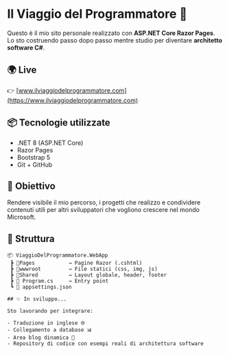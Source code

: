 ﻿# Il Viaggio del Programmatore 🚀

Questo è il mio sito personale realizzato con **ASP.NET Core Razor Pages**.  
Lo sto costruendo passo dopo passo mentre studio per diventare **architetto software C#**.

## 🌍 Live

👉 [www.ilviaggiodelprogrammatore.com](https://www.ilviaggiodelprogrammatore.com)

## 📦 Tecnologie utilizzate

- .NET 8 (ASP.NET Core)
- Razor Pages
- Bootstrap 5
- Git + GitHub

## 🔧 Obiettivo

Rendere visibile il mio percorso, i progetti che realizzo e condividere contenuti utili per altri sviluppatori che vogliono crescere nel mondo Microsoft.

## 📁 Struttura

```text
📦 ViaggioDelProgrammatore.WebApp
 ┣ 📂Pages           → Pagine Razor (.cshtml)
 ┣ 📂wwwroot         → File statici (css, img, js)
 ┣ 📂Shared          → Layout globale, header, footer
 ┣ 📄 Program.cs     → Entry point
 ┗ 📄 appsettings.json

## ✨ In sviluppo...

Sto lavorando per integrare:

- Traduzione in inglese 🌐
- Collegamento a database 📊
- Area blog dinamica 🧠
- Repository di codice con esempi reali di architettura software